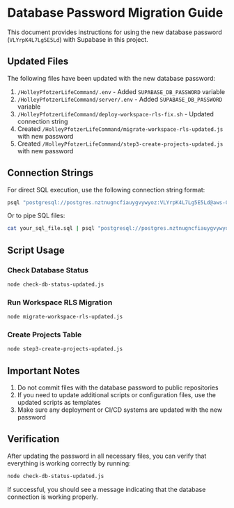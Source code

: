 # Database Password Migration Guide

This document provides instructions for using the new database password (`VLYrpK4L7Lg5E5Ld`) with Supabase in this project.

## Updated Files

The following files have been updated with the new database password:

1. `/HolleyPfotzerLifeCommand/.env` - Added `SUPABASE_DB_PASSWORD` variable
2. `/HolleyPfotzerLifeCommand/server/.env` - Added `SUPABASE_DB_PASSWORD` variable
3. `/HolleyPfotzerLifeCommand/deploy-workspace-rls-fix.sh` - Updated connection string
4. Created `/HolleyPfotzerLifeCommand/migrate-workspace-rls-updated.js` with new password
5. Created `/HolleyPfotzerLifeCommand/step3-create-projects-updated.js` with new password

## Connection Strings

For direct SQL execution, use the following connection string format:

```bash
psql "postgresql://postgres.nztnugncfiauygvywyoz:VLYrpK4L7Lg5E5Ld@aws-0-us-east-2.pooler.supabase.com:6543/postgres"
```

Or to pipe SQL files:

```bash
cat your_sql_file.sql | psql "postgresql://postgres.nztnugncfiauygvywyoz:VLYrpK4L7Lg5E5Ld@aws-0-us-east-2.pooler.supabase.com:6543/postgres"
```

## Script Usage

### Check Database Status

```bash
node check-db-status-updated.js
```

### Run Workspace RLS Migration

```bash
node migrate-workspace-rls-updated.js
```

### Create Projects Table

```bash
node step3-create-projects-updated.js
```

## Important Notes

1. Do not commit files with the database password to public repositories
2. If you need to update additional scripts or configuration files, use the updated scripts as templates
3. Make sure any deployment or CI/CD systems are updated with the new password

## Verification

After updating the password in all necessary files, you can verify that everything is working correctly by running:

```bash
node check-db-status-updated.js
```

If successful, you should see a message indicating that the database connection is working properly.
